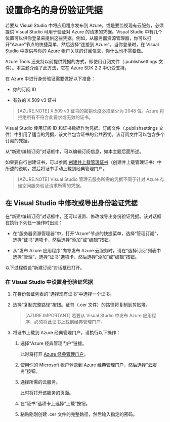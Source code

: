 <properties
   pageTitle="设置命名的身份验证凭据 | Azure"
   description="了解如何提供 Visual Studio 可用于验证对 Azure 的请求的凭据，以便从 Visual Studio 将应用程序发布到 Azure 或者监视现有云服务。"
   services="visual-studio-online"
   documentationCenter="na"
   authors="TomArcher"
   manager="douge"
   editor="" />
<tags
   ms.service="multiple"
   ms.date="05/08/2016"
   wacn.date="05/16/2016" />

# 设置命名的身份验证凭据

若要从 Visual Studio 中将应用程序发布到 Azure，或是要监视现有云服务，必须提供 Visual Studio 可用于验证对 Azure 的请求的凭据。Visual Studio 中有几个位置可以供你登录来提供这些凭据。例如，从服务器资源管理器，你可以打开“Azure”节点的快捷菜单，然后选择“连接到 Azure”。当你登录时，在 Visual Studio 中提供与你的 Azure 帐户关联的订阅信息，你什么也不需要做。

Azure Tools 还支持以前提供凭据的方式，即使用订阅文件（.publishsettings 文件）。本主题介绍了此方法，它在 Azure SDK 2.2 中仍受支持。

在 Azure 中进行身份验证需要做好以下准备：

- 你的订阅 ID

- 有效的 X.509 v3 证书

>[AZURE.NOTE] X.509 v3 证书的密钥长度必须至少为 2048 位。Azure 将拒绝所有不符合此要求或无效的证书。

Visual Studio 使用订阅 ID 和证书数据作为凭据。订阅文件（.publishsettings 文件）中引用了适当的凭据，该文件包含证书的公共密钥。该订阅文件可以包含多个订阅的凭据。

从“新建/编辑订阅”对话框中，可以编辑订阅信息，如本主题后面所述。

如果要自行创建证书，可以参阅 [创建并上载管理证书](/documentation/articles/cloud-services-certs-create/)（创建并上载管理证书）中所述的说明，然后将证书手动上载到经典管理门户。

>[AZURE.NOTE] Visual Studio 管理云服务所需的凭据不同于针对 Azure 存储空间服务验证请求所需的凭据。

## 在 Visual Studio 中修改或导出身份验证凭据

在“新建/编辑订阅”对话框中，还可以设置、修改或导出身份验证凭据。该对话框在执行下列任一操作时出现：

- 在“服务器资源管理器”中，打开“Azure”节点的快捷菜单，选择“管理订阅”，选择“证书”选项卡，然后选择“添加”或“编辑”按钮。

- 从“发布 Azure 应用程序”向导发布 Azure 云服务时，请在“选择订阅”列表中选择“管理”，选择“证书”选项卡，然后选择“添加”或“编辑”按钮。

以下过程假设“新建订阅”对话框已打开。

### 在 Visual Studio 中设置身份验证凭据

1. 在身份验证列表的“选择现有证书”中选择一个证书。

1. 选择“复制完整路径”按钮。证书（.cer 文件）的路径将复制到剪贴簿。

    >[AZURE.IMPORTANT] 若要从 Visual Studio 中发布 Azure 应用程序，必须将此证书上载到经典管理门户。

1. 将证书上载到 Azure 经典管理门户，请执行以下操作：

    1. 选择“Azure 经典管理门户”链接。

         此时将打开 [Azure 经典管理门户](http://go.microsoft.com/fwlink/?LinkID=213885)。

    1. 使用你的 Microsoft 帐户登录到 Azure 经典管理门户，然后选择“云服务”按钮。

    1. 选择所需的云服务。

        此时将打开该服务的页面。

    1. 在“证书”选项卡上选择“上载”按钮。

    1. 粘贴刚刚创建 .cer 文件的完整路径，然后输入指定的密码。

<!---HONumber=Mooncake_0509_2016-->